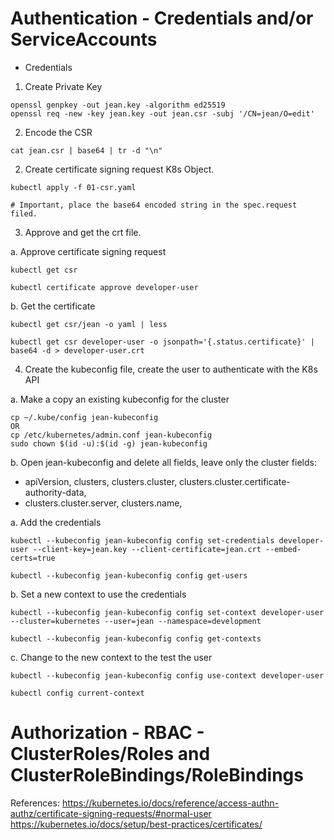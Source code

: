# Authentication -  Credentials and/or ServiceAccounts  
  
* Credentials  
1. Create Private Key  
```
openssl genpkey -out jean.key -algorithm ed25519
openssl req -new -key jean.key -out jean.csr -subj '/CN=jean/O=edit'
```
  
2. Encode the CSR 
```
cat jean.csr | base64 | tr -d "\n"
```

2. Create certificate signing request K8s Object. 
``` 
kubectl apply -f 01-csr.yaml

# Important, place the base64 encoded string in the spec.request filed.
```
  

3. Approve and get the crt file. 

a. Approve certificate signing request  
```
kubectl get csr  

kubectl certificate approve developer-user
```
  
b. Get the certificate  
```
kubectl get csr/jean -o yaml | less
```
```
kubectl get csr developer-user -o jsonpath='{.status.certificate}' | base64 -d > developer-user.crt
```
    
4. Create the kubeconfig file, create the user to authenticate with the K8s API  


a. Make a copy an existing kubeconfig for the cluster
```
cp ~/.kube/config jean-kubeconfig
OR
cp /etc/kubernetes/admin.conf jean-kubeconfig
sudo chown $(id -u):$(id -g) jean-kubeconfig
```

b. Open jean-kubeconfig and delete all fields, leave only the cluster fields:  
- apiVersion, clusters, clusters.cluster, clusters.cluster.certificate-authority-data,  
- clusters.cluster.server, clusters.name, 


a. Add the credentials
```
kubectl --kubeconfig jean-kubeconfig config set-credentials developer-user --client-key=jean.key --client-certificate=jean.crt --embed-certs=true
```  
```
kubectl --kubeconfig jean-kubeconfig config get-users
```
  
b. Set a new context to use the credentials  
```
kubectl --kubeconfig jean-kubeconfig config set-context developer-user --cluster=kubernetes --user=jean --namespace=development
```
```
kubectl --kubeconfig jean-kubeconfig config get-contexts
```
  
c. Change to the new context to the test the user
```
kubectl --kubeconfig jean-kubeconfig config use-context developer-user
```
```
kubectl config current-context
```

# Authorization - RBAC - ClusterRoles/Roles and ClusterRoleBindings/RoleBindings  





References:
https://kubernetes.io/docs/reference/access-authn-authz/certificate-signing-requests/#normal-user
https://kubernetes.io/docs/setup/best-practices/certificates/